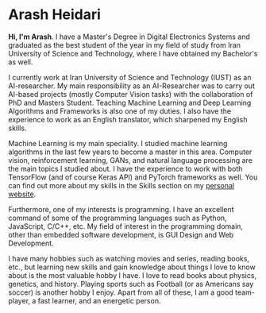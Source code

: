 # Arash Heidari

<b>Hi, I'm Arash</b>. I have a Master's Degree in Digital Electronics Systems and graduated as the best student of the year in my field of study from Iran University of Science and Technology, where I have obtained my Bachelor's as well.

I currently work at Iran University of Science and Technology (IUST) as an AI-researcher. My main responsibility as an AI-Researcher was to carry out AI-based projects (mostly Computer Vision tasks) with the collaboration of PhD and Masters Student. Teaching Machine Learning and Deep Learning Algorithms and Frameworks is also one of my duties. I also have the experience to work as an English translator, which sharpened my English skills.

Machine Learning is my main speciality. I studied machine learning algorithms in the last few years to become a master in this area. Computer vision, reinforcement learning, GANs, and natural language processing are the main topics I studied about. I have the experience to work with both TensorFlow (and of course Keras API) and PyTorch frameworks as well. You can find out more about my skills in the Skills section on my [personal website](https://heidariarash.github.io).

Furthermore, one of my interests is programming. I have an excellent command of some of the programming languages such as Python, JavaScript, C/C++, etc. My field of interest in the programming domain, other than embedded software development, is GUI Design and Web Development.

I have many hobbies such as watching movies and series, reading books, etc., but learning new skills and gain knowledge about things I love to know about is the most valuable hobby I have. I love to read books about physics, genetics, and history. Playing sports such as Football (or as Americans say soccer) is another hobby I enjoy. Apart from all of these, I am a good team-player, a fast learner, and an energetic person.
